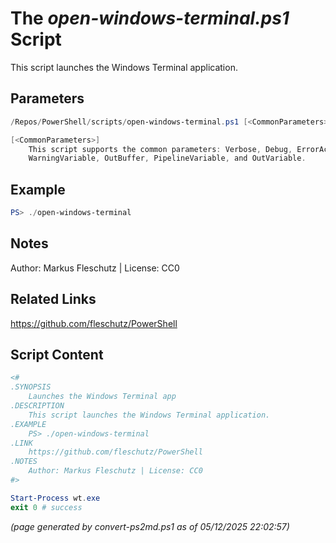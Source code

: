 The *open-windows-terminal.ps1* Script
===========================

This script launches the Windows Terminal application.

Parameters
----------
```powershell
/Repos/PowerShell/scripts/open-windows-terminal.ps1 [<CommonParameters>]

[<CommonParameters>]
    This script supports the common parameters: Verbose, Debug, ErrorAction, ErrorVariable, WarningAction, 
    WarningVariable, OutBuffer, PipelineVariable, and OutVariable.
```

Example
-------
```powershell
PS> ./open-windows-terminal

```

Notes
-----
Author: Markus Fleschutz | License: CC0

Related Links
-------------
https://github.com/fleschutz/PowerShell

Script Content
--------------
```powershell
<#
.SYNOPSIS
	Launches the Windows Terminal app
.DESCRIPTION
	This script launches the Windows Terminal application.
.EXAMPLE
	PS> ./open-windows-terminal
.LINK
	https://github.com/fleschutz/PowerShell
.NOTES
	Author: Markus Fleschutz | License: CC0
#>

Start-Process wt.exe
exit 0 # success
```

*(page generated by convert-ps2md.ps1 as of 05/12/2025 22:02:57)*
